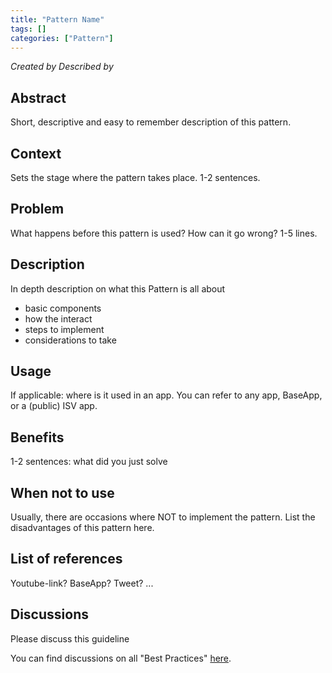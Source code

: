 ```yaml
---
title: "Pattern Name"
tags: []
categories: ["Pattern"]
---
```


<!-- This is a guideline, some parts are optional (if there's no content, remove the whole paragraph). -->

_Created by <!-- John Smith --><!--, Cronus International.--> Described by <!-- Jane Doe--><!--, Contoso, LLC-->_

## Abstract

Short, descriptive and easy to remember description of this pattern.

## Context

Sets the stage where the pattern takes place. 1-2 sentences.

## Problem

What happens before this pattern is used? How can it go wrong? 1-5 lines.

## Description

In depth description on what this Pattern is all about

- basic components
- how the interact
- steps to implement
- considerations to take

## Usage

If applicable: where is it used in an app.  You can refer to any app, BaseApp, or a (public) ISV app.

## Benefits

1-2 sentences: what did you just solve

## When not to use

Usually, there are occasions where NOT to implement the pattern.  List the disadvantages of this pattern here.

## List of references

Youtube-link? BaseApp? Tweet? ...

## Discussions

Please discuss this guideline <!--[here](https://github.com/microsoft/alguidelines/discussions/42) Fix the link -->

You can find discussions on all "Best Practices" [here](https://github.com/microsoft/alguidelines/discussions/categories/bc-patterns).

<!-- Create a discussions-page of your pattern, and add the sentence "You can discuss this pattern [here](https://github.com/microsoft/alguidelines/discussions/42)" with the right link to that discussions-page. -->
